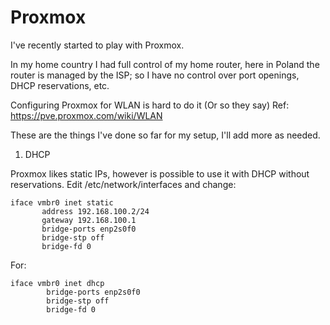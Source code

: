 # Proxmox
I've recently started to play with Proxmox. 

In my home country I had full control of my home router, here in Poland the router is managed by the ISP; so I have no control
over port openings, DHCP reservations, etc.

Configuring Proxmox for WLAN is hard to do it (Or so they say) Ref: https://pve.proxmox.com/wiki/WLAN

These are the things I've done so far for my setup, I'll add more as needed.

1. DHCP

Proxmox likes static IPs, however is possible to use it with DHCP without reservations.
Edit /etc/network/interfaces and change:
```
iface vmbr0 inet static
       address 192.168.100.2/24
       gateway 192.168.100.1
       bridge-ports enp2s0f0
       bridge-stp off
       bridge-fd 0
```
For:
```
iface vmbr0 inet dhcp
        bridge-ports enp2s0f0
        bridge-stp off
        bridge-fd 0
```

